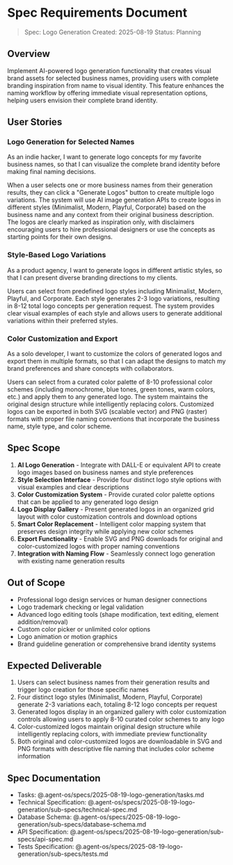 # Spec Requirements Document

> Spec: Logo Generation
> Created: 2025-08-19
> Status: Planning

## Overview

Implement AI-powered logo generation functionality that creates visual brand assets for selected business names, providing users with complete branding inspiration from name to visual identity. This feature enhances the naming workflow by offering immediate visual representation options, helping users envision their complete brand identity.

## User Stories

### Logo Generation for Selected Names

As an indie hacker, I want to generate logo concepts for my favorite business names, so that I can visualize the complete brand identity before making final naming decisions.

When a user selects one or more business names from their generation results, they can click a "Generate Logos" button to create multiple logo variations. The system will use AI image generation APIs to create logos in different styles (Minimalist, Modern, Playful, Corporate) based on the business name and any context from their original business description. The logos are clearly marked as inspiration only, with disclaimers encouraging users to hire professional designers or use the concepts as starting points for their own designs.

### Style-Based Logo Variations

As a product agency, I want to generate logos in different artistic styles, so that I can present diverse branding directions to my clients.

Users can select from predefined logo styles including Minimalist, Modern, Playful, and Corporate. Each style generates 2-3 logo variations, resulting in 8-12 total logo concepts per generation request. The system provides clear visual examples of each style and allows users to generate additional variations within their preferred styles.

### Color Customization and Export

As a solo developer, I want to customize the colors of generated logos and export them in multiple formats, so that I can adapt the designs to match my brand preferences and share concepts with collaborators.

Users can select from a curated color palette of 8-10 professional color schemes (including monochrome, blue tones, green tones, warm colors, etc.) and apply them to any generated logo. The system maintains the original design structure while intelligently replacing colors. Customized logos can be exported in both SVG (scalable vector) and PNG (raster) formats with proper file naming conventions that incorporate the business name, style type, and color scheme.

## Spec Scope

1. **AI Logo Generation** - Integrate with DALL-E or equivalent API to create logo images based on business names and style preferences
2. **Style Selection Interface** - Provide four distinct logo style options with visual examples and clear descriptions
3. **Color Customization System** - Provide curated color palette options that can be applied to any generated logo design
4. **Logo Display Gallery** - Present generated logos in an organized grid layout with color customization controls and download options
5. **Smart Color Replacement** - Intelligent color mapping system that preserves design integrity while applying new color schemes
6. **Export Functionality** - Enable SVG and PNG downloads for original and color-customized logos with proper naming conventions
7. **Integration with Naming Flow** - Seamlessly connect logo generation with existing name generation results

## Out of Scope

- Professional logo design services or human designer connections
- Logo trademark checking or legal validation
- Advanced logo editing tools (shape modification, text editing, element addition/removal)
- Custom color picker or unlimited color options
- Logo animation or motion graphics
- Brand guideline generation or comprehensive brand identity systems

## Expected Deliverable

1. Users can select business names from their generation results and trigger logo creation for those specific names
2. Four distinct logo styles (Minimalist, Modern, Playful, Corporate) generate 2-3 variations each, totaling 8-12 logo concepts per request
3. Generated logos display in an organized gallery with color customization controls allowing users to apply 8-10 curated color schemes to any logo
4. Color-customized logos maintain original design structure while intelligently replacing colors, with immediate preview functionality
5. Both original and color-customized logos are downloadable in SVG and PNG formats with descriptive file naming that includes color scheme information

## Spec Documentation

- Tasks: @.agent-os/specs/2025-08-19-logo-generation/tasks.md
- Technical Specification: @.agent-os/specs/2025-08-19-logo-generation/sub-specs/technical-spec.md
- Database Schema: @.agent-os/specs/2025-08-19-logo-generation/sub-specs/database-schema.md
- API Specification: @.agent-os/specs/2025-08-19-logo-generation/sub-specs/api-spec.md
- Tests Specification: @.agent-os/specs/2025-08-19-logo-generation/sub-specs/tests.md